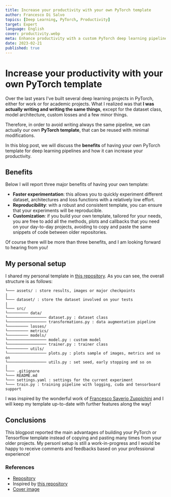 ```yaml
---
title: Increase your productivity with your own PyTorch template
author: Francesco Di Salvo
topics: [Deep Learning, PyTorch, Productivity]
target: Expert
language: English
cover: productivity.webp
meta: Enhance productivity with a custom PyTorch deep learning pipeline. Streamline model experimentation, secure reproducibility, and tailor to your needs.
date: 2023-02-21
published: true
---
```


# Increase your productivity with your own PyTorch template

Over the last years I've built several deep learning projects in PyTorch, either for work or for academic projects. What I realized was that **I was actually writing and writing the same things**, except for the dataset class, model architecture, custom losses and a few minor things.

Therefore, in order to avoid writing always the same pipeline, we can actually our own **PyTorch template**, that can be reused with minimal modifications. 

In this blog post, we will discuss the **benefits** of having your own PyTorch template for deep learning pipelines and how it can increase your productivity.

## Benefits

Below I will report three major benefits of having your own template:

- **Faster experimentation**: this allows you to quickly experiment different dataset, architectures and loss functions with a relatively low effort.
- **Reproducibility**: with a robust and consistent template, you can ensure that your experiments will be reproducible. 
- **Customization**: if you build your own template, tailored for your needs, you are free to add all the methods, plots and callbacks that you need on your day-to-day projects, avoiding to copy and paste the same snippets of code between older repositories. 

Of course there will be more than three benefits, and I am looking forward to hearing from you! 

## My personal setup

I shared my personal template in [this repository](https://github.com/francescodisalvo05/deep-learning-pytorch-template). As you can see, the overall structure is as follows:

```
└─── assets/ : store results, images or major checkpoints
|
└─── dataset/ : store the dataset involved on your tests
|
└─── src/ 
└───────── data/ 
└───────────────── dataset.py : dataset class
└───────────────── transformations.py : data augmentation pipeline
└───────── losses/
└───────── metrics/ 
└───────── models/
└───────────────── model.py : custom model
└───────────────── trainer.py : trainer class
└───────── utils/ 
└───────────────── plots.py : plots sample of images, metrics and so on
└───────────────── utils.py : set seed, early stopping and so on
|
└─── .gitignore
└─── README.md
└─── settings.yaml : settings for the current experiment 
└─── train.py : training pipeline with logging, cuda and tensorboard support
```

I was inspired by the wonderful work of [Francesco Saverio Zuppichini](https://github.com/FrancescoSaverioZuppichini/PyTorch-Deep-Learning-Template) and I will keep my template up-to-date with further features along the way! 

## Conclusions
This blogpost reported the main advantages of building your PyTorch or Tensorflow template instead of copying and pasting many times from your older projects. My personl setup is still a work-in-progress and I would be happy to receive comments and feedbacks based on your professional experience! 


### References
- [Repository](https://github.com/francescodisalvo05/deep-learning-pytorch-template)
- Inspired by [this repository](https://github.com/FrancescoSaverioZuppichini/PyTorch-Deep-Learning-Template)
- [Cover image](https://www.pexels.com/it-it/foto/mani-laptop-macbook-connessione-4068322/)